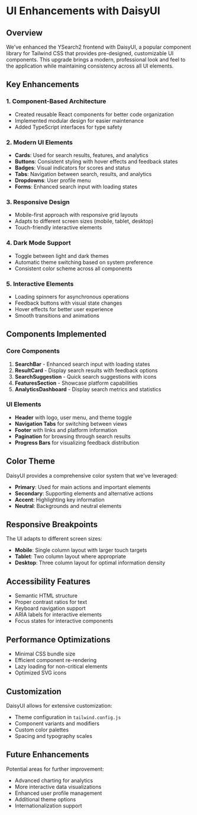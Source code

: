 # UI Enhancements with DaisyUI

## Overview

We've enhanced the YSearch2 frontend with DaisyUI, a popular component library for Tailwind CSS that provides pre-designed, customizable UI components. This upgrade brings a modern, professional look and feel to the application while maintaining consistency across all UI elements.

## Key Enhancements

### 1. Component-Based Architecture
- Created reusable React components for better code organization
- Implemented modular design for easier maintenance
- Added TypeScript interfaces for type safety

### 2. Modern UI Elements
- **Cards**: Used for search results, features, and analytics
- **Buttons**: Consistent styling with hover effects and feedback states
- **Badges**: Visual indicators for scores and status
- **Tabs**: Navigation between search, results, and analytics
- **Dropdowns**: User profile menu
- **Forms**: Enhanced search input with loading states

### 3. Responsive Design
- Mobile-first approach with responsive grid layouts
- Adapts to different screen sizes (mobile, tablet, desktop)
- Touch-friendly interactive elements

### 4. Dark Mode Support
- Toggle between light and dark themes
- Automatic theme switching based on system preference
- Consistent color scheme across all components

### 5. Interactive Elements
- Loading spinners for asynchronous operations
- Feedback buttons with visual state changes
- Hover effects for better user experience
- Smooth transitions and animations

## Components Implemented

### Core Components
1. **SearchBar** - Enhanced search input with loading states
2. **ResultCard** - Display search results with feedback options
3. **SearchSuggestion** - Quick search suggestions with icons
4. **FeaturesSection** - Showcase platform capabilities
5. **AnalyticsDashboard** - Display search metrics and statistics

### UI Elements
- **Header** with logo, user menu, and theme toggle
- **Navigation Tabs** for switching between views
- **Footer** with links and platform information
- **Pagination** for browsing through search results
- **Progress Bars** for visualizing feedback distribution

## Color Theme

DaisyUI provides a comprehensive color system that we've leveraged:

- **Primary**: Used for main actions and important elements
- **Secondary**: Supporting elements and alternative actions
- **Accent**: Highlighting key information
- **Neutral**: Backgrounds and neutral elements

## Responsive Breakpoints

The UI adapts to different screen sizes:
- **Mobile**: Single column layout with larger touch targets
- **Tablet**: Two column layout where appropriate
- **Desktop**: Three column layout for optimal information density

## Accessibility Features

- Semantic HTML structure
- Proper contrast ratios for text
- Keyboard navigation support
- ARIA labels for interactive elements
- Focus states for interactive components

## Performance Optimizations

- Minimal CSS bundle size
- Efficient component re-rendering
- Lazy loading for non-critical elements
- Optimized SVG icons

## Customization

DaisyUI allows for extensive customization:
- Theme configuration in `tailwind.config.js`
- Component variants and modifiers
- Custom color palettes
- Spacing and typography scales

## Future Enhancements

Potential areas for further improvement:
- Advanced charting for analytics
- More interactive data visualizations
- Enhanced user profile management
- Additional theme options
- Internationalization support